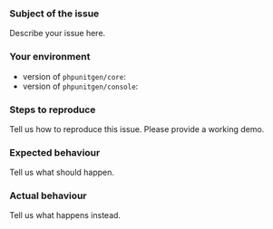 ### Subject of the issue
Describe your issue here.

### Your environment
* version of `phpunitgen/core`:
* version of `phpunitgen/console`:

### Steps to reproduce
Tell us how to reproduce this issue. Please provide a working demo.

### Expected behaviour
Tell us what should happen.

### Actual behaviour
Tell us what happens instead.